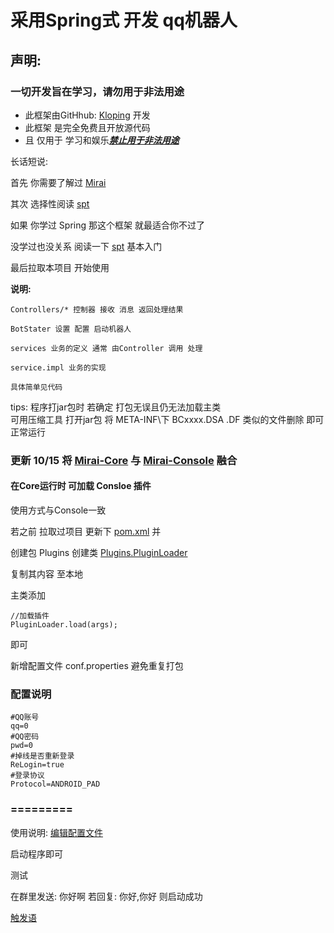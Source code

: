 # 采用Spring式 开发 qq机器人

## 声明:

### 一切开发旨在学习，请勿用于非法用途

- 此框架由GitHhub: [Kloping](https://github.com/Kloping) 开发
- 此框架 是完全免费且开放源代码
- 且 仅用于 学习和娱乐<u><b><i>禁止用于非法用途</i></b></u>

长话短说:

首先 你需要了解过 [Mirai](https://github.com/mamoe/mirai)

其次 选择性阅读 [spt](https://github.com/Kloping/my-spring-tool)

如果 你学过 Spring 那这个框架 就最适合你不过了

没学过也没关系 阅读一下 [spt](https://github.com/Kloping/my-spring-tool) 基本入门

最后拉取本项目 开始使用

**说明:**<br>

    Controllers/* 控制器 接收 消息 返回处理结果

    BotStater 设置 配置 启动机器人

    services 业务的定义 通常 由Controller 调用 处理
    
    service.impl 业务的实现 

    具体简单见代码

tips: 程序打jar包时 若确定 打包无误且仍无法加载主类<br>
可用压缩工具 打开jar包 将 META-INF\下 BCxxxx.DSA .DF 类似的文件删除 即可正常运行

### 更新 10/15 将 [Mirai-Core](https://github.com/mamoe/mirai/blob/dev/docs/README.md#jvm-%E5%B9%B3%E5%8F%B0-mirai-%E5%BC%80%E5%8F%91) 与 [Mirai-Console](https://github.com/mamoe/mirai/blob/dev/docs/UserManual.md#%E4%BD%BF%E7%94%A8%E7%BA%AF%E6%8E%A7%E5%88%B6%E5%8F%B0%E7%89%88%E6%9C%AC) 融合

#### 在Core运行时 可加载 Consloe 插件

使用方式与Console一致

若之前 拉取过项目 更新下 [pom.xml](https://github.com/Kloping/SimpleMiraiCore/blob/master/pom.xml) 并

创建包 Plugins
创建类  [Plugins.PluginLoader](hhttps://github.com/Kloping/SimpleMiraiCore/tree/master/src/main/core/com/hrs/Kloping/java/Plugins)

复制其内容 至本地

主类添加

    //加载插件
    PluginLoader.load(args);

即可

新增配置文件 conf.properties 避免重复打包

### 配置说明

```text
#QQ账号
qq=0
#QQ密码
pwd=0
#掉线是否重新登录
ReLogin=true
#登录协议
Protocol=ANDROID_PAD
```

### =========

使用说明: [编辑配置文件](https://github.com/Kloping/SimpleMiraiCore/blob/master/conf.properties)

启动程序即可

测试

在群里发送: 你好啊 若回复: 你好,你好 则启动成功

[触发语](https://github.com/Kloping/SimpleMiraiCore/blob/master/conf.properties)

